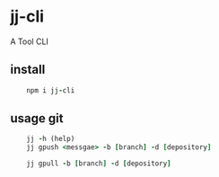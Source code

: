 # jj-cli
A Tool CLI

## install

```ruby
    npm i jj-cli
```

## usage git 

```ruby
    jj -h (help)
    jj gpush <messgae> -b [branch] -d [depository]

    jj gpull -b [branch] -d [depository]
```